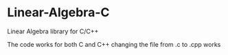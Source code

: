 # Linear-Algebra-C
Linear Algebra library for C/C++

The code works for both C and C++
 changing the file from .c to .cpp works
